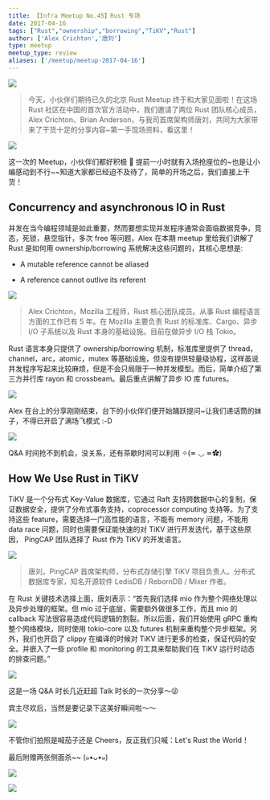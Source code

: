 ```yaml
---
title: 【Infra Meetup No.45】Rust 专场
date: 2017-04-16
tags: ["Rust","ownership","borrowing","TiKV","Rust"]
author: ['Alex Crichton','唐刘']
type: meetup
meetup_type: review
aliases: ['/meetup/meetup-2017-04-16']
---
```



![](media/meetup-45-20170416/1.png)

>今天，小伙伴们期待已久的北京 Rust Meetup 终于和大家见面啦！在这场 Rust 社区在中国的首次官方活动中，我们邀请了两位 Rust 团队核心成员，Alex Crichton、Brian Anderson，与我司首席架构师唐刘，共同为大家带来了干货十足的分享内容~第一手现场资料，看这里！

![](media/meetup-45-20170416/2.jpeg)

这一次的 Meetup，小伙伴们都好积极 👏 提前一小时就有入场抢座位的~也是让小编感动到不行~~知道大家都已经迫不及待了，简单的开场之后，我们直接上干货！


## Concurrency and asynchronous IO in Rust

并发在当今编程领域是如此重要，然而要想实现并发程序通常会面临数据竞争，竞态，死锁，悬空指针，多次 free 等问题，Alex 在本期 meetup 里给我们讲解了 Rust 是如何用 ownership/borrowing 系统解决这些问题的，其核心思想是:

*   A mutable reference cannot be aliased

*   A reference cannot outlive its referent

![](media/meetup-45-20170416/3.jpeg)

>Alex Crichton，Mozilla 工程师，Rust 核心团队成员。从事 Rust 编程语言方面的工作已有 5 年。在 Mozilla 主要负责 Rust 的标准库、Cargo、异步 I/O 子系统以及 Rust 本身的基础设施。目前在做异步 I/O 栈 Tokio。

Rust 语言本身只提供了 ownership/borrowing 机制，标准库里提供了 thread，channel，arc，atomic，mutex 等基础设施，但没有提供轻量级协程，这样虽说并发程序写起来比较麻烦，但是不会只局限于一种并发模型。而后，简单介绍了第三方并行库 rayon 和 crossbeam。最后重点讲解了异步 IO 库 futures。

![](media/meetup-45-20170416/4.jpg)

Alex 在台上的分享刚刚结束，台下的小伙伴们便开始踊跃提问~让我们递话筒的妹子，不得已开启了满场飞模式 :-D

![](media/meetup-45-20170416/5.jpg)

Q&A 时间抢不到机会，没关系，还有茶歇时间可以利用 ✧(≖ ◡ ≖✿)

## How We Use Rust in TiKV

TiKV 是一个分布式 Key-Value 数据库，它通过 Raft 支持跨数据中心的复制，保证数据安全，提供了分布式事务支持，coprocessor computing 支持等。为了支持这些 feature，需要选择一门高性能的语言，不能有 memory 问题，不能用 data race 问题，同时也需要保证能快速的对 TiKV 进行开发迭代，基于这些原因， PingCAP 团队选择了 Rust 作为 TiKV 的开发语言。

![](media/meetup-45-20170416/6.jpg)

>唐刘，PingCAP 首席架构师，分布式存储引擎 TiKV 项目负责人。分布式数据库专家，知名开源软件 LedisDB / RebornDB / Mixer 作者。

在 Rust 关键技术选择上面，唐刘表示：“首先我们选择 mio 作为整个网络处理以及异步处理的框架。但 mio 过于底层，需要额外做很多工作，而且 mio 的 callback 写法很容易造成代码逻辑的割裂。所以后面，我们开始使用 gRPC 重构整个网络模块，同时使用 tokio-core 以及 futures 机制来重构整个异步框架。另外，我们也开启了 clippy 在编译的时候对 TiKV 进行更多的检查，保证代码的安全。并嵌入了一些 profile 和 monitoring 的工具来帮助我们在 TiKV 运行时动态的排查问题。”

![](media/meetup-45-20170416/7.jpeg)

这是一场 Q&A 时长几近赶超 Talk 时长的一次分享～😜 

宾主尽欢后，当然是要记录下这美好瞬间啦～～

![](media/meetup-45-20170416/8.jpg)

不管你们拍照是喊茄子还是 Cheers，反正我们只喊：Let's Rust the World！

最后附赠两张侧面杀~~ (๑•ᴗ•๑)

![](media/meetup-45-20170416/9.jpg)

![](media/meetup-45-20170416/10.jpg)


